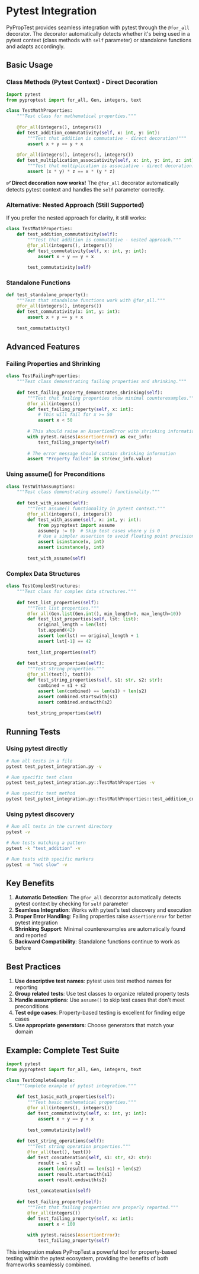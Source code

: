 # Pytest Integration

PyPropTest provides seamless integration with pytest through the `@for_all` decorator. The decorator automatically detects whether it's being used in a pytest context (class methods with `self` parameter) or standalone functions and adapts accordingly.

## Basic Usage

### Class Methods (Pytest Context) - Direct Decoration

```python
import pytest
from pyproptest import for_all, Gen, integers, text

class TestMathProperties:
    """Test class for mathematical properties."""
    
    @for_all(integers(), integers())
    def test_addition_commutativity(self, x: int, y: int):
        """Test that addition is commutative - direct decoration!"""
        assert x + y == y + x
    
    @for_all(integers(), integers(), integers())
    def test_multiplication_associativity(self, x: int, y: int, z: int):
        """Test that multiplication is associative - direct decoration!"""
        assert (x * y) * z == x * (y * z)
```

**✅ Direct decoration now works!** The `@for_all` decorator automatically detects pytest context and handles the `self` parameter correctly.

### Alternative: Nested Approach (Still Supported)

If you prefer the nested approach for clarity, it still works:

```python
class TestMathProperties:
    def test_addition_commutativity(self):
        """Test that addition is commutative - nested approach."""
        @for_all(integers(), integers())
        def test_commutativity(self, x: int, y: int):
            assert x + y == y + x
        
        test_commutativity(self)
```

### Standalone Functions

```python
def test_standalone_property():
    """Test that standalone functions work with @for_all."""
    @for_all(integers(), integers())
    def test_commutativity(x: int, y: int):
        assert x + y == y + x
    
    test_commutativity()
```

## Advanced Features

### Failing Properties and Shrinking

```python
class TestFailingProperties:
    """Test class demonstrating failing properties and shrinking."""
    
    def test_failing_property_demonstrates_shrinking(self):
        """Test that failing properties show minimal counterexamples."""
        @for_all(integers())
        def test_failing_property(self, x: int):
            # This will fail for x >= 50
            assert x < 50
        
        # This should raise an AssertionError with shrinking information
        with pytest.raises(AssertionError) as exc_info:
            test_failing_property(self)
        
        # The error message should contain shrinking information
        assert "Property failed" in str(exc_info.value)
```

### Using assume() for Preconditions

```python
class TestWithAssumptions:
    """Test class demonstrating assume() functionality."""
    
    def test_with_assume(self):
        """Test assume() functionality in pytest context."""
        @for_all(integers(), integers())
        def test_with_assume(self, x: int, y: int):
            from pyproptest import assume
            assume(y != 0)  # Skip test cases where y is 0
            # Use a simpler assertion to avoid floating point precision issues
            assert isinstance(x, int)
            assert isinstance(y, int)
        
        test_with_assume(self)
```

### Complex Data Structures

```python
class TestComplexStructures:
    """Test class for complex data structures."""
    
    def test_list_properties(self):
        """Test list properties."""
        @for_all(Gen.list(Gen.int(), min_length=0, max_length=10))
        def test_list_properties(self, lst: list):
            original_length = len(lst)
            lst.append(42)
            assert len(lst) == original_length + 1
            assert lst[-1] == 42
        
        test_list_properties(self)
    
    def test_string_properties(self):
        """Test string properties."""
        @for_all(text(), text())
        def test_string_properties(self, s1: str, s2: str):
            combined = s1 + s2
            assert len(combined) == len(s1) + len(s2)
            assert combined.startswith(s1)
            assert combined.endswith(s2)
        
        test_string_properties(self)
```

## Running Tests

### Using pytest directly

```bash
# Run all tests in a file
pytest test_pytest_integration.py -v

# Run specific test class
pytest test_pytest_integration.py::TestMathProperties -v

# Run specific test method
pytest test_pytest_integration.py::TestMathProperties::test_addition_commutativity -v
```

### Using pytest discovery

```bash
# Run all tests in the current directory
pytest -v

# Run tests matching a pattern
pytest -k "test_addition" -v

# Run tests with specific markers
pytest -m "not slow" -v
```

## Key Benefits

1. **Automatic Detection**: The `@for_all` decorator automatically detects pytest context by checking for `self` parameter
2. **Seamless Integration**: Works with pytest's test discovery and execution
3. **Proper Error Handling**: Failing properties raise `AssertionError` for better pytest integration
4. **Shrinking Support**: Minimal counterexamples are automatically found and reported
5. **Backward Compatibility**: Standalone functions continue to work as before

## Best Practices

1. **Use descriptive test names**: pytest uses test method names for reporting
2. **Group related tests**: Use test classes to organize related property tests
3. **Handle assumptions**: Use `assume()` to skip test cases that don't meet preconditions
4. **Test edge cases**: Property-based testing is excellent for finding edge cases
5. **Use appropriate generators**: Choose generators that match your domain

## Example: Complete Test Suite

```python
import pytest
from pyproptest import for_all, Gen, integers, text

class TestCompleteExample:
    """Complete example of pytest integration."""
    
    def test_basic_math_properties(self):
        """Test basic mathematical properties."""
        @for_all(integers(), integers())
        def test_commutativity(self, x: int, y: int):
            assert x + y == y + x
        
        test_commutativity(self)
    
    def test_string_operations(self):
        """Test string operation properties."""
        @for_all(text(), text())
        def test_concatenation(self, s1: str, s2: str):
            result = s1 + s2
            assert len(result) == len(s1) + len(s2)
            assert result.startswith(s1)
            assert result.endswith(s2)
        
        test_concatenation(self)
    
    def test_failing_property(self):
        """Test that failing properties are properly reported."""
        @for_all(integers())
        def test_failing_property(self, x: int):
            assert x < 100
        
        with pytest.raises(AssertionError):
            test_failing_property(self)
```

This integration makes PyPropTest a powerful tool for property-based testing within the pytest ecosystem, providing the benefits of both frameworks seamlessly combined.
